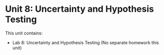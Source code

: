 # Unit 8: Uncertainty and Hypothesis Testing

This unit contains:  

* Lab 8: Uncertainty and Hypothesis Testing (No separate homework this unit)
